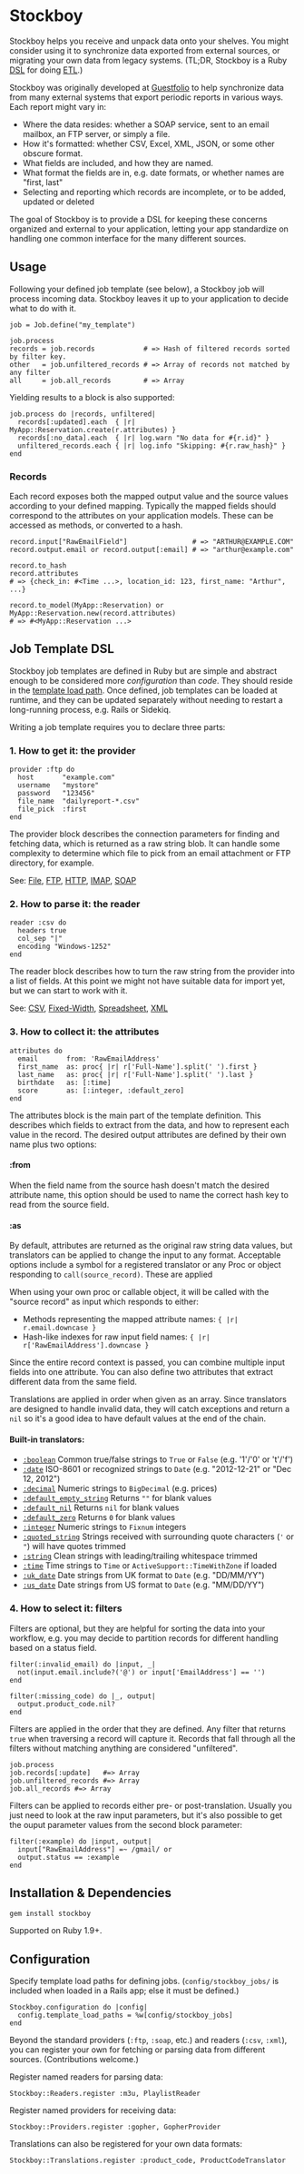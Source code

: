 # Stockboy

Stockboy helps you receive and unpack data onto your shelves. You might consider using it to synchronize data exported from external sources, or migrating your own data from legacy systems. (TL;DR, Stockboy is a Ruby [DSL][dsl] for doing [ETL][etl].)

Stockboy was originally developed at [Guestfolio][gf] to help synchronize data from many external systems that export periodic reports in various ways. Each report might vary in:

* Where the data resides: whether a SOAP service, sent to an email mailbox, an FTP server, or simply a file.
* How it's formatted: whether CSV, Excel, XML, JSON, or some other obscure format.
* What fields are included, and how they are named.
* What format the fields are in, e.g. date formats, or whether names are "first, last"
* Selecting and reporting which records are incomplete, or to be added, updated or deleted

The goal of Stockboy is to provide a DSL for keeping these concerns organized and external to your application, letting your app standardize on handling one common interface for the many different sources.


## Usage

Following your defined job template (see below), a Stockboy job will process incoming data. Stockboy leaves it up to your application to decide what to do with it.

    job = Job.define("my_template")

    job.process
    records = job.records            # => Hash of filtered records sorted by filter key.
    other   = job.unfiltered_records # => Array of records not matched by any filter
    all     = job.all_records        # => Array

Yielding results to a block is also supported:

    job.process do |records, unfiltered|
      records[:updated].each  { |r| MyApp::Reservation.create(r.attributes) }
      records[:no_data].each  { |r| log.warn "No data for #{r.id}" }
      unfiltered_records.each { |r| log.info "Skipping: #{r.raw_hash}" }
    end

### Records

Each record exposes both the mapped output value and the source values according to your defined mapping. Typically the mapped fields should correspond to the attributes on your application models. These can be accessed as methods, or converted to a hash.

    record.input["RawEmailField"]                # => "ARTHUR@EXAMPLE.COM"
    record.output.email or record.output[:email] # => "arthur@example.com"

    record.to_hash
    record.attributes
    # => {check_in: #<Time ...>, location_id: 123, first_name: "Arthur", ...}

    record.to_model(MyApp::Reservation) or MyApp::Reservation.new(record.attributes)
    # => #<MyApp::Reservation ...>



## Job Template DSL

Stockboy job templates are defined in Ruby but are simple and abstract enough to be considered more _configuration_ than _code_. They should reside in the [template load path](#stockboy-configuration). Once defined, job templates can be loaded at runtime, and they can be updated separately without needing to restart a long-running process, e.g. Rails or Sidekiq.

Writing a job template requires you to declare three parts:


### 1. How to get it: the provider

    provider :ftp do
      host       "example.com"
      username   "mystore"
      password   "123456"
      file_name  "dailyreport-*.csv"
      file_pick  :first
    end

The provider block describes the connection parameters for finding and fetching data, which is returned as a raw string blob. It can handle some complexity to determine which file to pick from an email attachment or FTP directory, for example.

See: [File][file], [FTP][ftp], [HTTP][http], [IMAP][imap], [SOAP][soap]

[file]: lib/stockboy/providers/file.rb
[ftp]:  lib/stockboy/providers/ftp.rb
[http]: lib/stockboy/providers/http.rb
[imap]: lib/stockboy/providers/imap.rb
[soap]: lib/stockboy/providers/soap.rb


### 2. How to parse it: the reader

    reader :csv do
      headers true
      col_sep "|"
      encoding "Windows-1252"
    end

The reader block describes how to turn the raw string from the provider into a list of fields. At this point we might not have suitable data for import yet, but we can start to work with it.

See: [CSV][csv], [Fixed-Width][fix], [Spreadsheet][xls], [XML][xml]

[csv]: lib/stockboy/readers/csv.rb
[fix]: lib/stockboy/readers/fixed_width.rb
[xls]: lib/stockboy/readers/spreadsheet.rb
[xml]: lib/stockboy/readers/xml.rb


### 3. How to collect it: the attributes

    attributes do
      email       from: 'RawEmailAddress'
      first_name  as: proc{ |r| r['Full-Name'].split(' ').first }
      last_name   as: proc{ |r| r['Full-Name'].split(' ').last }
      birthdate   as: [:time]
      score       as: [:integer, :default_zero]
    end

The attributes block is the main part of the template definition. This describes which fields to extract from the data, and how to represent each value in the record. The desired output attributes are defined by their own name plus two options:

#### :from
When the field name from the source hash doesn't match the desired attribute name, this option should be used to name the correct hash key to read from the source field.

#### :as
By default, attributes are returned as the original raw string data values, but translators can be applied to change the input to any format. Acceptable options include a symbol for a registered translator or any Proc or object responding to `call(source_record)`. These are applied

When using your own proc or callable object, it will be called with the "source record" as input which responds to either:

* Methods representing the mapped attribute names: `{ |r| r.email.downcase }`
* Hash-like indexes for raw input field names: `{ |r| r['RawEmailAddress'].downcase }`

Since the entire record context is passed, you can combine multiple input fields into one attribute. You can also define two attributes that extract different data from the same field.

Translations are applied in order when given as an array. Since translators are designed to handle invalid data, they will catch exceptions and return a `nil` so it's a good idea to have default values at the end of the chain.

#### Built-in translators: 

* [`:boolean`][bool]
  Common true/false strings to `True` or `False` (e.g. '1'/'0' or 't'/'f')
* [`:date`][date]
  ISO-8601 or recognized strings to `Date` (e.g. "2012-12-21" or "Dec 12, 2012")
* [`:decimal`][deci] 
  Numeric strings to `BigDecimal` (e.g. prices)
* [`:default_empty_string`][dest]
  Returns `""` for blank values
* [`:default_nil`][dest]
  Returns `nil` for blank values
* [`:default_zero`][dzer]
  Returns `0` for blank values
* [`:integer`][intg]
  Numeric strings to `Fixnum` integers
* [`:quoted_string`][quot]
  Strings received with surrounding quote characters (`'` or `"`) will have quotes trimmed
* [`:string`][stri]
  Clean strings with leading/trailing whitespace trimmed
* [`:time`][time]
  Time strings to `Time` or `ActiveSupport::TimeWithZone` if loaded
* [`:uk_date`][ukda]
  Date strings from UK format to `Date` (e.g. "DD/MM/YY")
* [`:us_date`][usda]
  Date strings from US format to `Date` (e.g. "MM/DD/YY")

[bool]: lib/stockboy/translators/boolean.rb
[date]: lib/stockboy/translators/date.rb
[deci]: lib/stockboy/translators/decimal.rb
[dest]: lib/stockboy/translators/default_empty_string.rb
[dnil]: lib/stockboy/translators/default_nil.rb
[dzer]: lib/stockboy/translators/default_zero.rb
[intg]: lib/stockboy/translators/integer.rb
[quot]: lib/stockboy/translators/quoted_string.rb
[stri]: lib/stockboy/translators/string.rb
[time]: lib/stockboy/translators/time.rb
[ukda]: lib/stockboy/translators/uk_date.rb
[usda]: lib/stockboy/translators/us_date.rb


### 4. How to select it: filters

Filters are optional, but they are helpful for sorting the data into your workflow, e.g. you may decide to partition records for different handling based on a status field.

    filter(:invalid_email) do |input, _|
      not(input.email.include?('@') or input['EmailAddress'] == '')
    end
    
    filter(:missing_code) do |_, output|
      output.product_code.nil?
    end
    
Filters are applied in the order that they are defined. Any filter that returns `true` when traversing a record will capture it. Records that fall through all the filters without matching anything are considered "unfiltered".

    job.process
    job.records[:update]   #=> Array
    job.unfiltered_records #=> Array
    job.all_records #=> Array

Filters can be applied to records either pre- or post-translation. Usually you just need to look at the raw input parameters, but it's also possible to get the ouput parameter values from the second block parameter:

    filter(:example) do |input, output|
      input["RawEmailAddress"] =~ /gmail/ or
      output.status == :example
    end


## Installation & Dependencies

`gem install stockboy`

Supported on Ruby 1.9+.

<a name="stockboy-configuration"></a>
## Configuration

Specify template load paths for defining jobs. (`config/stockboy_jobs/` is included when loaded in a Rails app; else it must be defined.)

    Stockboy.configuration do |config|
      config.template_load_paths = %w[config/stockboy_jobs]
    end

Beyond the standard providers (`:ftp`, `:soap`, etc.) and readers (`:csv`, `:xml`), you can register your own for fetching or parsing data from different sources. (Contributions welcome.)

Register named readers for parsing data:

    Stockboy::Readers.register :m3u, PlaylistReader

Register named providers for receiving data:

    Stockboy::Providers.register :gopher, GopherProvider

Translations can also be registered for your own data formats:

    Stockboy::Translations.register :product_code, ProductCodeTranslator

[gf]:  http://guestfolio.com/
[etl]: https://en.wikipedia.org/wiki/Extract,_transform,_load 
[dsl]: https://en.wikipedia.org/wiki/Domain-specific_language
